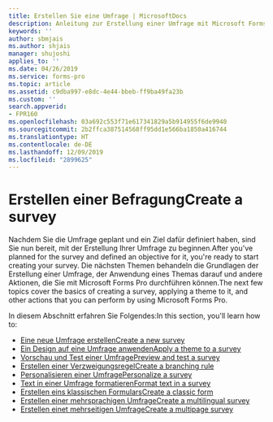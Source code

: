 ```yaml
---
title: Erstellen Sie eine Umfrage | MicrosoftDocs
description: Anleitung zur Erstellung einer Umfrage mit Microsoft Forms Pro.
keywords: ''
author: sbmjais
ms.author: shjais
manager: shujoshi
applies_to: ''
ms.date: 04/26/2019
ms.service: forms-pro
ms.topic: article
ms.assetid: c9dba997-e8dc-4e44-bbeb-ff9ba49fa23b
ms.custom: ''
search.appverid:
- FPR160
ms.openlocfilehash: 03a692c553f71e617341829a5b914955f6de9940
ms.sourcegitcommit: 2b2ffca387514568ff95dd1e566ba1850a416744
ms.translationtype: HT
ms.contentlocale: de-DE
ms.lasthandoff: 12/09/2019
ms.locfileid: "2899625"
---
```

# <a name="create-a-survey"></a><span data-ttu-id="e01a9-103">Erstellen einer Befragung</span><span class="sxs-lookup"><span data-stu-id="e01a9-103">Create a survey</span></span>

<span data-ttu-id="e01a9-104">Nachdem Sie die Umfrage geplant und ein Ziel dafür definiert haben, sind Sie nun bereit, mit der Erstellung Ihrer Umfrage zu beginnen.</span><span class="sxs-lookup"><span data-stu-id="e01a9-104">After you've planned for the survey and defined an objective for it, you're ready to start creating your survey.</span></span> <span data-ttu-id="e01a9-105">Die nächsten Themen behandeln die Grundlagen der Erstellung einer Umfrage, der Anwendung eines Themas darauf und andere Aktionen, die Sie mit Microsoft Forms Pro durchführen können.</span><span class="sxs-lookup"><span data-stu-id="e01a9-105">The next few topics cover the basics of creating a survey, applying a theme to it, and other actions that you can perform by using Microsoft Forms Pro.</span></span>

<span data-ttu-id="e01a9-106">In diesem Abschnitt erfahren Sie Folgendes:</span><span class="sxs-lookup"><span data-stu-id="e01a9-106">In this section, you'll learn how to:</span></span>

- [<span data-ttu-id="e01a9-107">Eine neue Umfrage erstellen</span><span class="sxs-lookup"><span data-stu-id="e01a9-107">Create a new survey</span></span>](create-new-survey.md)
- [<span data-ttu-id="e01a9-108">Ein Design auf eine Umfrage anwenden</span><span class="sxs-lookup"><span data-stu-id="e01a9-108">Apply a theme to a survey</span></span>](apply-theme.md)  
- [<span data-ttu-id="e01a9-109">Vorschau und Test einer Umfrage</span><span class="sxs-lookup"><span data-stu-id="e01a9-109">Preview and test a survey</span></span>](preview-test-survey.md)
- [<span data-ttu-id="e01a9-110">Erstellen einer Verzweigungsregel</span><span class="sxs-lookup"><span data-stu-id="e01a9-110">Create a branching rule</span></span>](create-branching-rule.md)
- [<span data-ttu-id="e01a9-111">Personalisieren einer Umfrage</span><span class="sxs-lookup"><span data-stu-id="e01a9-111">Personalize a survey</span></span>](personalize-survey.md)
- [<span data-ttu-id="e01a9-112">Text in einer Umfrage formatieren</span><span class="sxs-lookup"><span data-stu-id="e01a9-112">Format text in a survey</span></span>](survey-text-format.md)
- [<span data-ttu-id="e01a9-113">Erstellen eins klassischen Formulars</span><span class="sxs-lookup"><span data-stu-id="e01a9-113">Create a classic form</span></span>](create-classic-form.md)
- [<span data-ttu-id="e01a9-114">Erstellen einer mehrsprachigen Umfrage</span><span class="sxs-lookup"><span data-stu-id="e01a9-114">Create a multilingual survey</span></span>](create-multilingual-survey.md)
- [<span data-ttu-id="e01a9-115">Erstellen einet mehrseitigen Umfrage</span><span class="sxs-lookup"><span data-stu-id="e01a9-115">Create a multipage survey</span></span>](create-multipage-survey.md)


